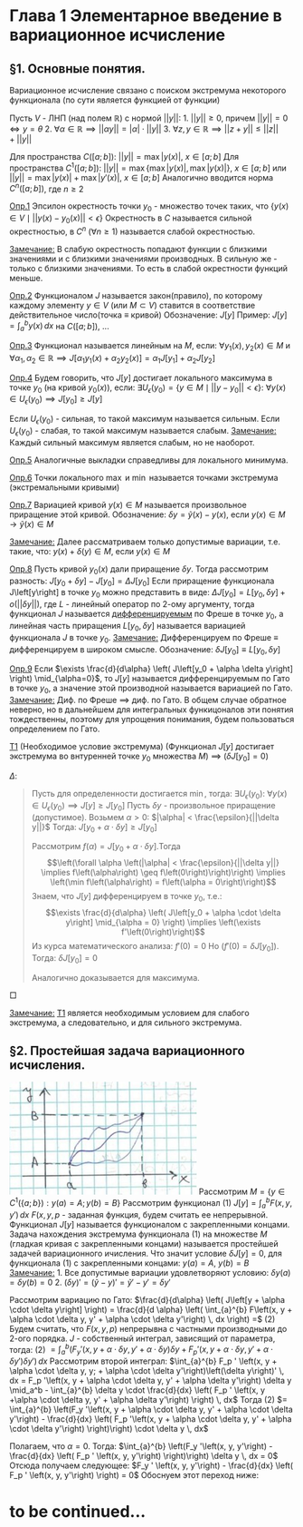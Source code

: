 # Глава 1 Элементарное введение в вариационное исчисление

## §1. Основные понятия.

Вариационное исчисление связано с поиском экстремума некоторого функционала (по сути является функцией от функции)

Пусть $V$ - ЛНП (над полем $\mathbb{R}$) с нормой $||y||$:
    1. $||y|| \geq 0$, причем $||y|| = 0 \iff y = \theta$
    2. $\forall \alpha \in \mathbb{R} \implies ||\alpha y|| = |\alpha| \cdot ||y||$
    3. $\forall z, y \in \mathbb{R} \implies ||z + y|| \leq ||z|| + ||y||$

Для пространства $C\left(\left[a; b\right]\right)$: $||y|| = \max|y\left(x\right)|$, $x \in \left[a; b\right]$
    Для пространства $C^1\left(\left[a;b\right]\right)$: $||y|| = \max\left\{\max|y\left(x\right)|, \max|y\left(x\right)|\right\}$, $x \in \left[a; b\right]$ или $||y|| = \max|y\left(x\right)| + \max|y'\left(x\right)|$, $x \in \left[a; b\right]$
    Аналогично вводится норма $C^n\left(\left[a;b\right]\right)$, где $n \geq 2$

<u>Опр.1</u> Эпсилон окрестность точки $y_0$ - множество точек таких, что
$\left\{y\left(x\right) \in V \mid ||y\left(x\right) - y_0\left(x\right)|| < \epsilon\right\}$
    Окрестность в $C$ называется сильной окрестностью, в $C^n$ ($\forall n\geq 1$) называется слабой окрестностью.

<u>Замечание:</u> В слабую окрестность попадают функции с близкими значениями и с близкими значениями производных. В сильную же - только с близкими значениями. То есть в слабой окрестности функций меньше.

<u>Опр.2</u> Функционалом $J$ называется закон(правило), по которому каждому элементу $y \in V$ (или $M \subset V$) ставится в соответствие действительное число(точка $\equiv$ кривой)
    Обозначение: $J\left[y\right]$
    Пример: $J\left[y\right] = \int_{a}^{b} y\left(x\right) \, dx$ на $C\left(\left[a;b\right]\right)$, ...

<u>Опр.3</u> Функционал называется линейным на $M$, если:
    $\forall y_1\left(x\right), y_2\left(x\right) \in M$ и $\forall \alpha_1, \alpha    _2 \in \mathbb{R} \implies J\left[\alpha_1 y_1\left(x\right) + \alpha_2 y_2\left(x\right)\right] = \alpha_1 J\left[y_1\right] + \alpha_2 J\left[y_2\right]$ 

<u>Опр.4</u> Будем говорить, что $J\left[y\right]$ достигает локального максимума в точке $y_0$ (на кривой $y_0\left(x\right)$), если:
    $\exists U_\epsilon \left(y_0\right) = \left\{y \in M \mid ||y - y_0|| < \epsilon\right\}$: $\forall y\left(x\right) \in U_\epsilon \left(y_0\right) \implies J\left[y_0\right] \geq J\left[y\right]$

Если $U_\epsilon \left(y_0\right)$ - сильная, то такой максимум называется сильным.
    Если $U_\epsilon \left(y_0\right)$ - слабая, то такой максимум называется слабым.
    <u>Замечание:</u> Каждый сильный максимум является слабым, но не наоборот.

<u>Опр.5</u> Аналогичные выкладки справедливы для локального минимума.

<u>Опр.6</u> Точки локального $\max$ и $\min$ называется точками экстремума (экстремальными кривыми)

<u>Опр.7</u> Вариацией кривой $y\left(x\right) \in M$ называется произвольное приращение этой кривой.
    Обозначение: $\delta y = \widetilde{y}\left(x\right) - y\left(x\right)$, если $y\left(x\right) \in M \rightarrow \widetilde{y}\left(x\right) \in M$

<u>Замечание:</u> Далее рассматриваем только допустимые вариации, т.е. такие, что: $y\left(x\right) + \delta\left(y\right) \in M$, если $y\left(x\right) \in M$

<u>Опр.8</u> Пусть кривой $y_0\left(x\right)$ дали приращение $\delta y$. Тогда рассмотрим разность: $J\left[y_0 + \delta y\right] - J\left[y_0\right] = \Delta J\left[y_0\right]$
    Если приращение функционала J\left[y\right] в точке $y_0$ можно представить в виде: $\Delta J\left[y_0\right] = L\left[y_0, \delta y\right] + o\left(||\delta y||\right)$, где $L$ - линейный оператор по 2-ому аргументу, тогда функционал $J$ называется <u>дифференцируемым</u> по Фреше в точке $y_0$, а линейная часть приращения $L\left[y_0, \delta y\right]$ называется вариацией функционала $J$ в точке $y_0$.
    <u>Замечание:</u> Дифференцируем по Фреше $\equiv$ дифференцируем в широком смысле.
    Обозначение: $\delta J\left[y_0\right] \equiv L\left[y_0, \delta y\right]$

<u>Опр.9</u> Eсли $\exists \frac{d}{d\alpha} \left( J\left[y_0 + \alpha \delta y\right] \right) \mid_{\alpha=0}$, то $J\left[y\right]$ называется дифференцируемым по Гато в точке $y_0$, а значение этой производной называется вариацией по Гато.
    <u>Замечание:</u> Диф. по Фреше $\implies$ диф. по Гато. В общем случае обратное неверно, но в дальнейшем для интегральных функицоналов эти понятия тождественны, поэтому для упрощения понимания, будем пользоваться определением по Гато.

<u>Т1</u> (Необходимое условие экстремума)
    (Функционал $J\left[y\right]$ достигает экстремума во внтуренней точке $y_0$ множества $M$) $\implies$ ($\delta J\left[y_0\right] = 0$)

$\Delta$:
> Пусть для определенности достигается $\min$, тогда:
> $\exists U_\epsilon \left(y_0\right)$: $\forall y\left(x\right) \in U_\epsilon  \left(y_0\right) \implies J\left[y\right] \geq J\left[y_0\right]$
> Пусть $\delta y$ - произвольное приращение (допустимое). Возьмем $\alpha>0$: $|\alpha| < \frac{\epsilon}{||\delta y||}$
> Тогда: $J\left[y_0 + \alpha \cdot \delta y\right] \geq J\left[y_0\right]$
>
> Рассмотрим $f\left(\alpha\right) = J\left[y_0 + \alpha \cdot \delta y\right]$.Тогда
> $$\left(\forall \alpha \left(|\alpha| < \frac{\epsilon}{||\delta y||} \implies f\left(\alpha\right) \geq f\left(0\right)\right)\right) \implies \left(\min f\left(\alpha\right) = f\left(\alpha = 0\right)\right)$$
> Знаем, что $J\left[y\right]$ дифференцируем в точке $y_0$, т.е.:
$$\exists \frac{d}{d\alpha} \left( J\left[y_0 + \alpha \cdot \delta y\right] \mid_{\alpha = 0} \right) \implies \left(\exists f'\left(0\right)\right)$$
> Из курса математического анализа: $f'\left(0\right) = 0$
> Но $\left(f'\left(0\right) = \delta J\left[y_0\right]\right)$. Тогда: $\delta J\left[y_0\right] = 0$
>
> Аналогично доказывается для максимума.

□

<u>Замечание:</u> <u>Т1</u> является необходимым условием для слабого экстремума, а следовательно, и для сильного экстремума.

## §2. Простейшая задача вариационного исчисления.

![](lecture1/image1.jpg)
    Рассмотрим $M = \left\{y \in C^1\left(\left\{a;b\right\}\right) : y\left(a\right) = A; y\left(b\right) = B\right\}$
    Рассмотрим функционал (1) $J\left[y\right] = \int_{a}^{b} F\left(x, y, y'\right) \, dx$
    $F(x, y, p$ - заданная функция, будем считать ее непрерывной.
    Функционал $J\left[y\right]$ называется функционалом с закрепленными концами.
    Задача нахождения экстремума функционала (1) на множестве $M$ (гладкая кривая с закрепленными концами) называется простейшей задачей вариационного ичисления.
    Что значит условие $\delta J\left[y\right] = 0$, для функционала (1) с закрепленными концами:
    $y\left(a\right) = A$, $y\left(b\right) = B$
    <u>Замечание:</u>
    1. Все допустимые вариации удовлетворяют условию: $\delta y\left(a\right) = \delta y\left(b\right) = 0$
    2. $\left(\delta y\right)' = \left(\widetilde{y} - y\right)' = \widetilde{y}' - y' = \delta y'$
    
Рассмотрим вариацию по Гато:
    $\frac{d}{d\alpha} \left( J\left[y + \alpha \cdot \delta y\right] \right) = \frac{d}{d \alpha} \left( \int_{a}^{b} F\left(x, y + \alpha \cdot \delta y, y' + \alpha \cdot \delta y'\right) \, dx \right) =$ (2)
    Будем считать, что $F\left(x, y, p\right)$ непрерывна с частными производными до 2-ого порядка.
    $J$ - собственный интеграл, зависящий от параметра, тогда:
    (2) $= \int_{a}^{b} \left(F_y ' \left(x, y + \alpha \cdot\delta y, y' + \alpha \cdot \delta y\right) \delta y + F_p ' \left(x, y + \alpha \cdot \delta y, y' + \alpha \cdot \delta y'\right) \delta y'\right)\, dx$
    Рассмотрим второй интеграл:
    $\int_{a}^{b} F_p ' \left(x, y + \alpha \cdot \delta y, y; + \alpha \cdot \delta y'\right)\left(\delta y\right)' \, dx = F_p '\left(x, y + \alpha \cdot \delta y, y' + \alpha \delta y'\right) \delta y \mid_a^b - \int_{a}^{b} \delta y \cdot \frac{d}{dx} \left( F_p ' \left(x, y +\alpha \cdot \delta y, y' + \alpha \delta y'\right) \right) \, dx$
    Тогда (2) $= \int_{a}^{b} \left(F_y '\left(x, y + \alpha \cdot \delta y, y' + \alpha \cdot \delta y'\right) - \frac{d}{dx} \left( F_p '\left(x, y + \alpha \cdot \delta y, y' + \alpha \cdot \delta y'\right) \right)\right) \cdot \delta y \, dx$

Полагаем, что $\alpha = 0$. Тогда:
    $\int_{a}^{b} \left(F_y '\left(x, y, y'\right) - \frac{d}{dx} \left( F_p ' \left(x, y, y'\right) \right)\right) \delta y \, dx = 0$
    Отсюда получаем следующее:
    $F_y ' \left(x, y, y'\right) - \frac{d}{dx} \left( F_p ' \left(x, y, y'\right) \right) = 0$
    Обоснуем этот переход ниже:
# to be continued...
